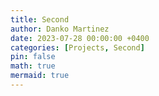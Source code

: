 ```yaml
---
title: Second
author: Danko Martinez
date: 2023-07-28 00:00:00 +0400
categories: [Projects, Second]
pin: false
math: true
mermaid: true
---
```

